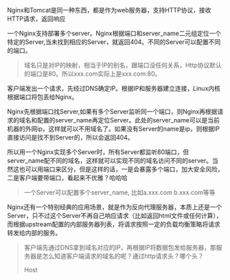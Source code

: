Nginx和Tomcat是同一种东西，都是作为web服务器，支持HTTP协议，接收HTTP请求，返回响应

一个Nginx支持部署多个server。Nginx根据端口和server_name二元组定位一个特定的Server,当未找到相应的Server，就返回404。不同的Server可以配置不同的端口。

> 域名只是对IP的映射，相当于IP的别名，跟端口没任何关系，Http协议默认的端口是80。所以xxx.com实际上是xxx.com:80。

客户端发出一个请求，先经过DNS确定IP。根据IP和服务器建立连接，Linux内核根据端口将包丢给Nginx。

Nginx先根据端口找Server,如果有多个Server监听同一个端口，则Nginx再根据请求的域名和配置的server_name再定位Server。此处的server_name可以是当前机器的外网ip，这样就可以不用域名了。如果没有Server的name是ip，则根据IP直接访问是找不到Server的，所以会返回404。

所以用一个Nginx实现多个Server时，所有Server都监听80端口，但server_name配不同的域名，这样就可以实现不同的域名访问不同的server。当然这也可以用端口来区分，但是这样的话，一是会暴露多个端口，加大安全风险，二是客户端要带端口，看起来不优雅？哈哈哈

> 一个Server可以配置多个server_name, 比如a.xxx.com b.xxx.com等等

Nginx还有一个特别经典的应用场景，就是作为反向代理服务器，本质上还是一个Server，只不过这个Server不再自己响应请求（比如返回html文件或任何计算），而根据upstream配置的内部服务器列表，将请求按照一定的负载均衡策略将请求转发给内部的服务。



> 客户端先通过DNS拿到域名对应的IP，再根据IP将数据包发给服务器，那服务器是怎么知道客户端请求的域名的呢？通过http请求头？哪个头？
>
> Host